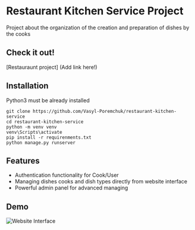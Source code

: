 # Restaurant Kitchen Service Project

Project about the organization of the creation and preparation of dishes by the cooks

## Check it out!

[Restauraunt project] (Add link here!)

## Installation

Python3 must be already installed

```shell
git clone https://github.com/Vasyl-Poremchuk/restaurant-kitchen-service
cd restaurant-kitchen-service
python -m venv venv
venv\Scripts\activate
pip install -r requirenments.txt
python manage.py runserver
```

## Features

* Authentication functionality for Cook/User
* Managing dishes cooks and dish types directly from website interface
* Powerful admin panel for advanced managing

## Demo

![Website Interface](D:\restaurant_kitchen_service\demo.png)
